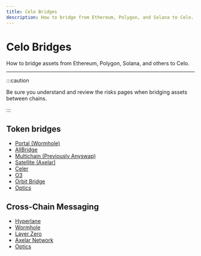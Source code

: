 ```yaml
---
title: Celo Bridges
description: How to bridge from Ethereum, Polygon, and Solana to Celo.
---
```


# Celo Bridges

How to bridge assets from Ethereum, Polygon, Solana, and others to Celo.

---

:::caution

Be sure you understand and review the risks pages when bridging assets between chains.

:::

## Token bridges

- [Portal (Wormhole)](https://www.portalbridge.com/#/transfer)
- [AllBridge](https://app.allbridge.io/bridge?from=ETH&to=CELO&asset=ABR)
- [Multichain (Previously Anyswap)](https://multichain.org)
- [Satellite (Axelar)](https://satellite.money/)
- [Celer](https://cbridge.celer.network/1/10/USDC)
- [O3](https://o3swap.com/)
- [Orbit Bridge](https://bridge.orbitchain.io/)
- [Optics](optics.app)

## Cross-Chain Messaging

- [Hyperlane](https://www.hyperlane.xyz/)
- [Wormhole](https://wormhole.com/)
- [Layer Zero](https://layerzero.network/)
- [Axelar Network](https://axelar.network/)
- [Optics](optics.app)
